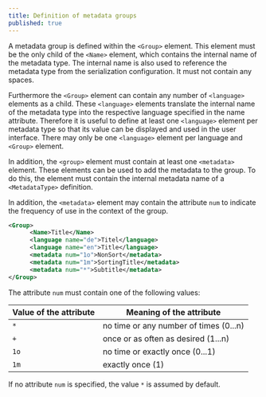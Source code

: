 ```yaml
---
title: Definition of metadata groups
published: true
---
```


A metadata group is defined within the `<Group>` element. This element must be the only child of the `<Name>` element, which contains the internal name of the metadata type. The internal name is also used to reference the metadata type from the serialization configuration. It must not contain any spaces.

Furthermore the `<Group>` element can contain any number of `<language>` elements as a child. These `<language>` elements translate the internal name of the metadata type into the respective language specified in the name attribute. Therefore it is useful to define at least one `<language>` element per metadata type so that its value can be displayed and used in the user interface. There may only be one `<language>` element per language and `<Group>` element.

In addition, the `<group>` element must contain at least one `<metadata>` element. These elements can be used to add the metadata to the group. To do this, the element must contain the internal metadata name of a `<MetadataType>` definition.

In addition, the `<metadata>` element may contain the attribute `num` to indicate the frequency of use in the context of the group.

```xml
<Group>
      <Name>Title</Name>
      <language name="de">Titel</language>
      <language name="en">Title</language>
      <metadata num="1o">NonSort</metadata>
      <metadata num="1m">SortingTitle</metadata>
      <metadata num="*">Subtitle</metadata>      
</Group>
```

The attribute `num` must contain one of the following values:

| Value of the attribute | Meaning of the attribute
|-- |-- |
| `*` | no time or any number of times (0...n) 
| `+` | once or as often as desired (1...n) 
| `1o` | no time or exactly once (0...1) 
| `1m` | exactly once (1) 

If no attribute `num` is specified, the value `*` is assumed by default.

